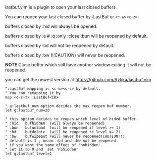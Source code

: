 
lastbuf.vim is a plugin to open your last closed buffers.

You can reopen your last closed buffer by :LastBuf or `<c-w><c-z>`.

buffers closed by :hid will always be opened.

buffers closed by :e # :q :only :close :bun will be reopened by default.

buffers closed by :bd will not be reopened by default.

buffers closed by :bw (!!CAUTION) will never be reopened.


**NOTE**  Close buffer which still have another window editing it 
          will not be reopened.

you can get the newest version at https://github.com/Rykka/lastbuf.vim


    ":LastBuf mapping is <c-w><c-z> by default.
    " You can remapping it by 
    map <c-s-t> :LastBuf<CR>

    " g:lastbuf_num option decides the max reopen buf number.
    let g:lastbuf_num=20

    " this option decides to reopen which level of hided buffer.
    " :hid   bufhidden  (will always be reopened)
    " :bun   bufunload  (will be reopened if level >= 1)
    " :bd    bufdelete  (will be reopened if level >= 2)
    " :bw    bufwipeout (will never be reopened!CAUTION!!)
    " default is 1 , means :bd and :bw not be reopened.
    " if you want the same effect of 'nohidden'. 
    " set it to 0 and  set 'nohidden'
    let g:lastbuf_level=1


